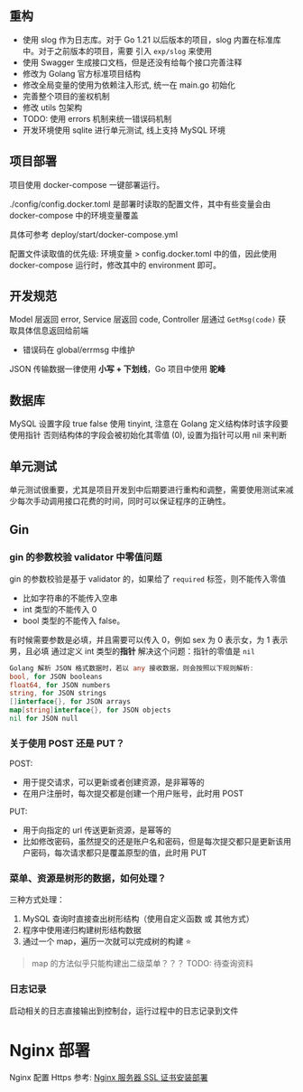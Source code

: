 ## 重构

- 使用 slog 作为日志库。对于 Go 1.21 以后版本的项目，slog 内置在标准库中。对于之前版本的项目，需要  引入 `exp/slog` 来使用
- 使用 Swagger 生成接口文档，但是还没有给每个接口完善注释
- 修改为 Golang 官方标准项目结构 
- 修改全局变量的使用为依赖注入形式, 统一在 main.go 初始化
- 完善整个项目的鉴权机制
- 修改 utils 包架构
- TODO: 使用 errors 机制来统一错误码机制
- 开发环境使用 sqlite 进行单元测试, 线上支持 MySQL 环境

## 项目部署

项目使用 docker-compose 一键部署运行。

./config/config.docker.toml 是部署时读取的配置文件，其中有些变量会由 docker-compose 中的环境变量覆盖

具体可参考 deploy/start/docker-compose.yml

配置文件读取值的优先级: 环境变量 > config.docker.toml 中的值，因此使用 docker-compose 运行时，修改其中的 environment 即可。

## 开发规范

Model 层返回 error, Service 层返回 code, Controller 层通过 `GetMsg(code)` 获取具体信息返回给前端

- 错误码在 global/errmsg 中维护

JSON 传输数据一律使用 **小写 + 下划线**，Go 项目中使用 **驼峰**

## 数据库

MySQL 设置字段 true false 使用 tinyint, 注意在 Golang 定义结构体时该字段要使用指针
否则结构体的字段会被初始化其零值 (0), 设置为指针可以用 nil 来判断

## 单元测试

单元测试很重要，尤其是项目开发到中后期要进行重构和调整，需要使用测试来减少每次手动调用接口花费的时间，同时可以保证程序的正确性。

## Gin

### gin 的参数校验 validator 中零值问题

gin 的参数校验是基于 validator 的，如果给了 `required` 标签，则不能传入零值
- 比如字符串的不能传入空串
- int 类型的不能传入 0
- bool 类型的不能传入 false。

有时候需要参数是必填，并且需要可以传入 0，例如 sex 为 0 表示女，为 1 表示男，且必填
通过定义 int 类型的**指针** 解决这个问题：指针的零值是 `nil`

```go
Golang 解析 JSON 格式数据时，若以 any 接收数据，则会按照以下规则解析:
bool, for JSON booleans
float64, for JSON numbers
string, for JSON strings
[]interface{}, for JSON arrays
map[string]interface{}, for JSON objects
nil for JSON null
```

### 关于使用 POST 还是 PUT？

POST:
- 用于提交请求，可以更新或者创建资源，是非幂等的
- 在用户注册时，每次提交都是创建一个用户账号，此时用 POST

PUT:
- 用于向指定的 url 传送更新资源，是幂等的
- 比如修改密码，虽然提交的还是账户名和密码，但是每次提交都只是更新该用户密码，每次请求都只是覆盖原型的值，此时用 PUT

### 菜单、资源是树形的数据，如何处理？

三种方式处理：
1. MySQL 查询时直接查出树形结构（使用自定义函数 或 其他方式）
2. 程序中使用递归构建树形结构数据
3. 通过一个 map，遍历一次就可以完成树的构建 :star:
> map 的方法似乎只能构建出二级菜单？？？ TODO: 待查询资料

### 日志记录

启动相关的日志直接输出到控制台，运行过程中的日志记录到文件


# Nginx 部署

Nginx 配置 Https 参考: [Nginx 服务器 SSL 证书安装部署](https://cloud.tencent.com/document/product/400/35244)
